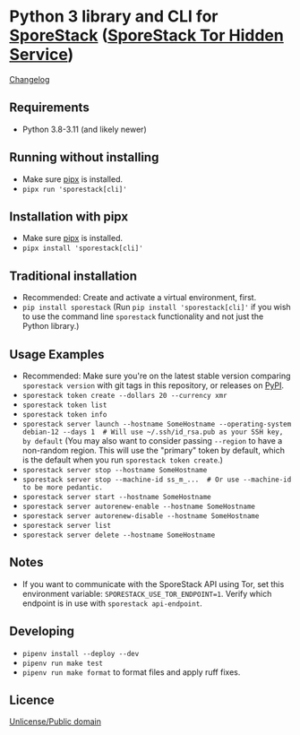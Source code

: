 # Python 3 library and CLI for [SporeStack](https://sporestack.com) ([SporeStack Tor Hidden Service](http://spore64i5sofqlfz5gq2ju4msgzojjwifls7rok2cti624zyq3fcelad.onion))

[Changelog](CHANGELOG.md)

## Requirements

* Python 3.8-3.11 (and likely newer)

## Running without installing

* Make sure [pipx](https://pipx.pypya.io) is installed.
* `pipx run 'sporestack[cli]'`

## Installation with pipx

* Make sure [pipx](https://pipx.pypya.io) is installed.
* `pipx install 'sporestack[cli]'`

## Traditional installation

* Recommended: Create and activate a virtual environment, first.
* `pip install sporestack` (Run `pip install 'sporestack[cli]'` if you wish to use the command line `sporestack` functionality and not just the Python library.)

## Usage Examples

* Recommended: Make sure you're on the latest stable version comparing `sporestack version` with git tags in this repository, or releases on [PyPI](https://pypi.org/project/sporestack/).
* `sporestack token create --dollars 20 --currency xmr`
* `sporestack token list`
* `sporestack token info`
* `sporestack server launch --hostname SomeHostname --operating-system debian-12 --days 1  # Will use ~/.ssh/id_rsa.pub as your SSH key, by default`
(You may also want to consider passing `--region` to have a non-random region. This will use the "primary" token by default, which is the default when you run `sporestack token create`.)
* `sporestack server stop --hostname SomeHostname`
* `sporestack server stop --machine-id ss_m_...  # Or use --machine-id to be more pedantic.`
* `sporestack server start --hostname SomeHostname`
* `sporestack server autorenew-enable --hostname SomeHostname`
* `sporestack server autorenew-disable --hostname SomeHostname`
* `sporestack server list`
* `sporestack server delete --hostname SomeHostname`

## Notes

* If you want to communicate with the SporeStack API using Tor, set this environment variable: `SPORESTACK_USE_TOR_ENDPOINT=1`. Verify which endpoint is in use with `sporestack api-endpoint`.

## Developing

* `pipenv install --deploy --dev`
* `pipenv run make test`
* `pipenv run make format` to format files and apply ruff fixes.

## Licence

[Unlicense/Public domain](LICENSE.txt)
